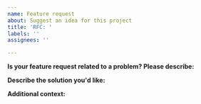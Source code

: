 ```yaml
---
name: Feature request
about: Suggest an idea for this project
title: 'RFC: '
labels: ''
assignees: ''

---
```


**Is your feature request related to a problem? Please describe:**

**Describe the solution you'd like:**

**Additional context:**
